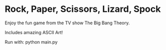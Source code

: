 # Rock, Paper, Scissors, Lizard, Spock

Enjoy the fun game from the TV show The Big Bang Theory.

Includes amazing ASCII Art!

Run with: python main.py
